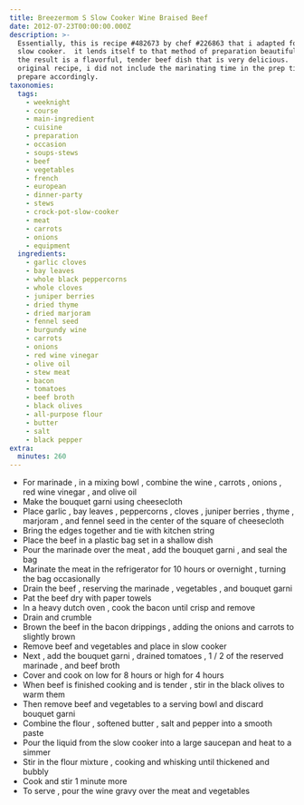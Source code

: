 ```yaml
---
title: Breezermom S Slow Cooker Wine Braised Beef
date: 2012-07-23T00:00:00.000Z
description: >-
  Essentially, this is recipe #482673 by chef #226863 that i adapted for the
  slow cooker.  it lends itself to that method of preparation beautifully, and
  the result is a flavorful, tender beef dish that is very delicious.  as in the
  original recipe, i did not include the marinating time in the prep time, so
  prepare accordingly.
taxonomies:
  tags:
    - weeknight
    - course
    - main-ingredient
    - cuisine
    - preparation
    - occasion
    - soups-stews
    - beef
    - vegetables
    - french
    - european
    - dinner-party
    - stews
    - crock-pot-slow-cooker
    - meat
    - carrots
    - onions
    - equipment
  ingredients:
    - garlic cloves
    - bay leaves
    - whole black peppercorns
    - whole cloves
    - juniper berries
    - dried thyme
    - dried marjoram
    - fennel seed
    - burgundy wine
    - carrots
    - onions
    - red wine vinegar
    - olive oil
    - stew meat
    - bacon
    - tomatoes
    - beef broth
    - black olives
    - all-purpose flour
    - butter
    - salt
    - black pepper
extra:
  minutes: 260
---
```

 - For marinade , in a mixing bowl , combine the wine , carrots , onions , red wine vinegar , and olive oil
 - Make the bouquet garni using cheesecloth
 - Place garlic , bay leaves , peppercorns , cloves , juniper berries , thyme , marjoram , and fennel seed in the center of the square of cheesecloth
 - Bring the edges together and tie with kitchen string
 - Place the beef in a plastic bag set in a shallow dish
 - Pour the marinade over the meat , add the bouquet garni , and seal the bag
 - Marinate the meat in the refrigerator for 10 hours or overnight , turning the bag occasionally
 - Drain the beef , reserving the marinade , vegetables , and bouquet garni
 - Pat the beef dry with paper towels
 - In a heavy dutch oven , cook the bacon until crisp and remove
 - Drain and crumble
 - Brown the beef in the bacon drippings , adding the onions and carrots to slightly brown
 - Remove beef and vegetables and place in slow cooker
 - Next , add the bouquet garni , drained tomatoes , 1 / 2 of the reserved marinade , and beef broth
 - Cover and cook on low for 8 hours or high for 4 hours
 - When beef is finished cooking and is tender , stir in the black olives to warm them
 - Then remove beef and vegetables to a serving bowl and discard bouquet garni
 - Combine the flour , softened butter , salt and pepper into a smooth paste
 - Pour the liquid from the slow cooker into a large saucepan and heat to a simmer
 - Stir in the flour mixture , cooking and whisking until thickened and bubbly
 - Cook and stir 1 minute more
 - To serve , pour the wine gravy over the meat and vegetables
